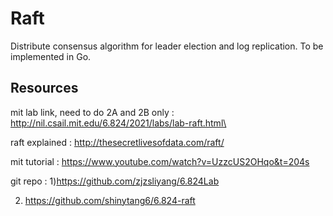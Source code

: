 # Raft
Distribute consensus algorithm for leader election and log replication.
To be implemented in Go.

## Resources
mit lab link, need to do 2A and 2B only : http://nil.csail.mit.edu/6.824/2021/labs/lab-raft.html\


raft explained : http://thesecretlivesofdata.com/raft/


mit tutorial : https://www.youtube.com/watch?v=UzzcUS2OHqo&t=204s

git repo : 
1)https://github.com/zjzsliyang/6.824Lab

2) https://github.com/shinytang6/6.824-raft
